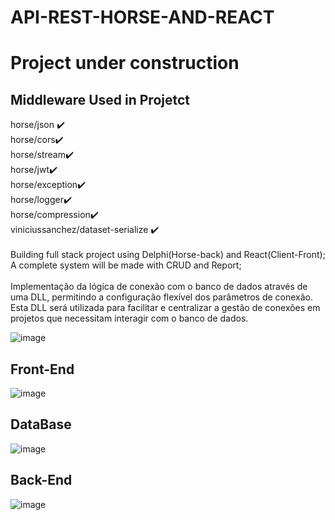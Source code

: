 # API-REST-HORSE-AND-REACT
<h1>
Project under construction
</h1>

<h2>
Middleware Used in Projetct
</h2>
horse/json ✔️	
<br>
horse/cors✔️	 
<br>
horse/stream✔️	    
<br>
horse/jwt✔️	    
<br>
horse/exception✔️	   
<br>
horse/logger✔️	    
<br>
horse/compression✔️	
<br>
viniciussanchez/dataset-serialize ✔️	
</h2>
<br>
<br>
Building full stack project using Delphi(Horse-back) and React(Client-Front);
A complete system will be made with CRUD and Report;
<br><br>
Implementação da lógica de conexão com o banco de dados através de uma DLL, permitindo a configuração flexível dos parâmetros de conexão. 
Esta DLL será utilizada para facilitar e centralizar a gestão de conexões em projetos que necessitam interagir com o banco de dados.
<br>

![image](https://github.com/lucasdefreitasroberto/API_Horse_React/assets/68399974/7a5af962-7bfc-4f2f-b9bf-77a08dce6f0c)

<h2>Front-End</h2>

![image](https://github.com/lucasdefreitasroberto/API_Horse_React/assets/68399974/e9b1734d-4c88-49ce-bb8d-8aba3f1bdd0e)




<h2>DataBase</h2>

![image](https://github.com/lucasdefreitasroberto/API_Horse_React/assets/68399974/016cdb85-f5c3-47b4-bd87-bcc530078410)


<h2>Back-End</h2>

![image](https://github.com/lucasdefreitasroberto/api-with-horse-and-react/assets/68399974/136ae2eb-bd98-40c4-8561-fff9ef439f53)

